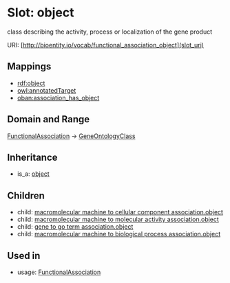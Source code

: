 # Slot: object


class describing the activity, process or localization of the gene product

URI: [http://bioentity.io/vocab/functional_association_object](slot_uri)
## Mappings

 * [rdf:object](http://purl.obolibrary.org/obo/rdf_object)
 * [owl:annotatedTarget](http://purl.obolibrary.org/obo/owl_annotatedTarget)
 * [oban:association_has_object](http://purl.obolibrary.org/obo/oban_association_has_object)
## Domain and Range

[FunctionalAssociation](FunctionalAssociation.md) -> [GeneOntologyClass](GeneOntologyClass.md)
## Inheritance

 *  is_a: [object](object.md)
## Children

 *  child: [macromolecular machine to cellular component association.object](macromolecular_machine_to_cellular_component_association_object.md)
 *  child: [macromolecular machine to molecular activity association.object](macromolecular_machine_to_molecular_activity_association_object.md)
 *  child: [gene to go term association.object](gene_to_go_term_association_object.md)
 *  child: [macromolecular machine to biological process association.object](macromolecular_machine_to_biological_process_association_object.md)
## Used in

 *  usage: [FunctionalAssociation](FunctionalAssociation.md)
